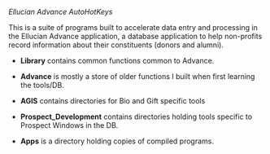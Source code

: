 *Ellucian Advance AutoHotKeys*

This is a suite of programs built to accelerate data entry and processing in the Ellucian Advance application, a database application to help non-profits record information about their constituents (donors and alumni).

* **Library** contains common functions common to Advance. 

* **Advance** is mostly a store of older functions I built when first learning the tools/DB.

* **AGIS** contains directories for Bio and Gift specific tools

* **Prospect_Development** contains directories holding tools specific to Prospect Windows in the DB.

* **Apps** is a directory holding copies of compiled programs.

